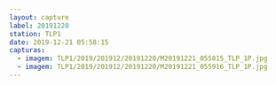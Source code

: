 ```yaml
---
layout: capture
label: 20191220
station: TLP1
date: 2019-12-21 05:58:15
capturas:
  - imagem: TLP1/2019/201912/20191220/M20191221_055815_TLP_1P.jpg
  - imagem: TLP1/2019/201912/20191220/M20191221_055916_TLP_1P.jpg
---
```

